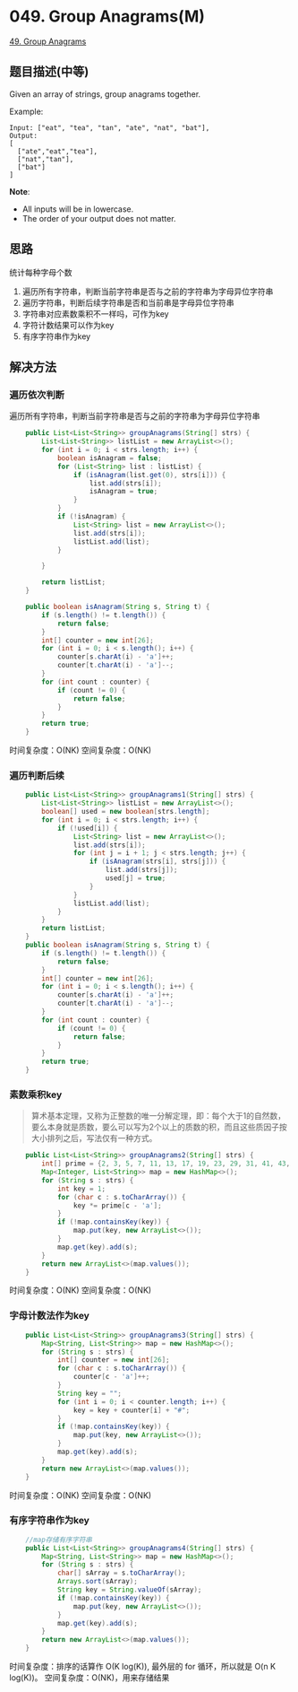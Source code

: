 # 049. Group Anagrams(M)
[49. Group Anagrams](https://leetcode-cn.com/problems/group-anagrams/)


## 题目描述(中等)
Given an array of strings, group anagrams together.

Example:
```
Input: ["eat", "tea", "tan", "ate", "nat", "bat"],
Output:
[
  ["ate","eat","tea"],
  ["nat","tan"],
  ["bat"]
]
```
**Note**:

- All inputs will be in lowercase.
- The order of your output does not matter.


## 思路

统计每种字母个数
1. 遍历所有字符串，判断当前字符串是否与之前的字符串为字母异位字符串
2. 遍历字符串，判断后续字符串是否和当前串是字母异位字符串
3. 字符串对应素数乘积不一样吗，可作为key
4. 字符计数结果可以作为key
5. 有序字符串作为key


## 解决方法


### 遍历依次判断

遍历所有字符串，判断当前字符串是否与之前的字符串为字母异位字符串

```java
    public List<List<String>> groupAnagrams(String[] strs) {
        List<List<String>> listList = new ArrayList<>();
        for (int i = 0; i < strs.length; i++) {
            boolean isAnagram = false;
            for (List<String> list : listList) {
                if (isAnagram(list.get(0), strs[i])) {
                    list.add(strs[i]);
                    isAnagram = true;
                }
            }
            if (!isAnagram) {
                List<String> list = new ArrayList<>();
                list.add(strs[i]);
                listList.add(list);
            }

        }

        return listList;
    }

    public boolean isAnagram(String s, String t) {
        if (s.length() != t.length()) {
            return false;
        }
        int[] counter = new int[26];
        for (int i = 0; i < s.length(); i++) {
            counter[s.charAt(i) - 'a']++;
            counter[t.charAt(i) - 'a']--;
        }
        for (int count : counter) {
            if (count != 0) {
                return false;
            }
        }
        return true;
    }
```
时间复杂度：O(NK)
空间复杂度：O(NK)

### 遍历判断后续

```java
    public List<List<String>> groupAnagrams1(String[] strs) {
        List<List<String>> listList = new ArrayList<>();
        boolean[] used = new boolean[strs.length];
        for (int i = 0; i < strs.length; i++) {
            if (!used[i]) {
                List<String> list = new ArrayList<>();
                list.add(strs[i]);
                for (int j = i + 1; j < strs.length; j++) {
                    if (isAnagram(strs[i], strs[j])) {
                        list.add(strs[j]);
                        used[j] = true;
                    }
                }
                listList.add(list);
            }
        }
        return listList;
    }
    public boolean isAnagram(String s, String t) {
        if (s.length() != t.length()) {
            return false;
        }
        int[] counter = new int[26];
        for (int i = 0; i < s.length(); i++) {
            counter[s.charAt(i) - 'a']++;
            counter[t.charAt(i) - 'a']--;
        }
        for (int count : counter) {
            if (count != 0) {
                return false;
            }
        }
        return true;
    }

```

### 素数乘积key

> 算术基本定理，又称为正整数的唯一分解定理，即：每个大于1的自然数，要么本身就是质数，要么可以写为2个以上的质数的积，而且这些质因子按大小排列之后，写法仅有一种方式。

```java
    public List<List<String>> groupAnagrams2(String[] strs) {
        int[] prime = {2, 3, 5, 7, 11, 13, 17, 19, 23, 29, 31, 41, 43, 47, 53, 59, 61, 67, 71, 73, 79, 83, 89, 97, 101, 103};
        Map<Integer, List<String>> map = new HashMap<>();
        for (String s : strs) {
            int key = 1;
            for (char c : s.toCharArray()) {
                key *= prime[c - 'a'];
            }
            if (!map.containsKey(key)) {
                map.put(key, new ArrayList<>());
            }
            map.get(key).add(s);
        }
        return new ArrayList<>(map.values());
    }
```
时间复杂度：O(NK)
空间复杂度：O(NK)

### 字母计数法作为key
```java
    public List<List<String>> groupAnagrams3(String[] strs) {
        Map<String, List<String>> map = new HashMap<>();
        for (String s : strs) {
            int[] counter = new int[26];
            for (char c : s.toCharArray()) {
                counter[c - 'a']++;
            }
            String key = "";
            for (int i = 0; i < counter.length; i++) {
                key = key + counter[i] + "#";
            }
            if (!map.containsKey(key)) {
                map.put(key, new ArrayList<>());
            }
            map.get(key).add(s);
        }
        return new ArrayList<>(map.values());
    }
```
时间复杂度：O(NK)
空间复杂度：O(NK)


### 有序字符串作为key
```java
    //map存储有序字符串
    public List<List<String>> groupAnagrams4(String[] strs) {
        Map<String, List<String>> map = new HashMap<>();
        for (String s : strs) {
            char[] sArray = s.toCharArray();
            Arrays.sort(sArray);
            String key = String.valueOf(sArray);
            if (!map.containsKey(key)) {
                map.put(key, new ArrayList<>());
            }
            map.get(key).add(s);
        }
        return new ArrayList<>(map.values());
    }
```

时间复杂度：排序的话算作 O(K log(K)), 最外层的 for 循环，所以就是 O(n K log(K))。
空间复杂度：O(NK)，用来存储结果

